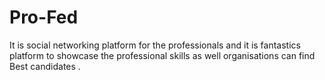 # Pro-Fed
It is social networking platform for the professionals and it is fantastics platform to showcase the professional skills as well organisations can find Best candidates .
